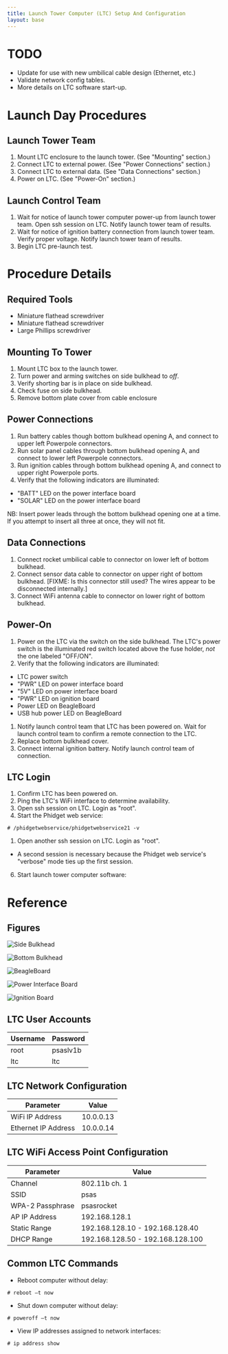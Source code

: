 ```yaml
---
title: Launch Tower Computer (LTC) Setup And Configuration
layout: base
---
```


# TODO

* Update for use with new umbilical cable design (Ethernet, etc.)
* Validate network config tables.
* More details on LTC software start-up.


# Launch Day Procedures

## Launch Tower Team

1. Mount LTC enclosure to the launch tower.  (See "Mounting" section.)
2. Connect LTC to external power.  (See "Power Connections" section.)
3. Connect LTC to external data.  (See "Data Connections" section.)
4. Power on LTC.  (See "Power-On" section.)


## Launch Control Team

1. Wait for notice of launch tower computer power-up from launch tower
   team.  Open ssh session on LTC.  Notify launch tower team of
   results.
1. Wait for notice of ignition battery connection from launch tower
   team.  Verify proper voltage.  Notify launch tower team of results.
1. Begin LTC pre-launch test.



# Procedure Details

## Required Tools

* Miniature flathead screwdriver
* Miniature flathead screwdriver
* Large Phillips screwdriver


## Mounting To Tower

1. Mount LTC box to the launch tower.
1. Turn power and arming switches on side bulkhead to *off*.
1. Verify shorting bar is in place on side bulkhead.
1. Check fuse on side bulkhead.
1. Remove bottom plate cover from cable enclosure


## Power Connections

1. Run battery cables though bottom bulkhead opening A, and connect to
   upper left Powerpole connectors.
1. Run solar panel cables through bottom bulkhead opening A, and
   connect to lower left Powerpole connectors.
1. Run ignition cables through bottom bulkhead opening A, and connect
   to upper right Powerpole ports.
1. Verify that the following indicators are illuminated:
  * "BATT" LED on the power interface board
  * "SOLAR" LED on the power interface board

NB: Insert power leads through the bottom bulkhead opening one at a
time.  If you attempt to insert all three at once, they will not fit.


## Data Connections

1. Connect rocket umbilical cable to connector on lower left of bottom
   bulkhead.
1. Connect sensor data cable to connector on upper right of bottom
   bulkhead.  [FIXME: Is this connector still used?  The wires appear
   to be disconnected internally.]
1. Connect WiFi antenna cable to connector on lower right of bottom
   bulkhead.


## Power-On

1. Power on the LTC via the switch on the side bulkhead.  The LTC's
   power switch is the illuminated red switch located above the fuse
   holder, *not* the one labeled "OFF/ON".
1. Verify that the following indicators are illuminated:
  * LTC power switch
  * "PWR" LED on power interface board
  * "5V" LED on power interface board
  * "PWR" LED on ignition board
  * Power LED on BeagleBoard
  * USB hub power LED on BeagleBoard
1. Notify launch control team that LTC has been powered on.  Wait for
   launch control team to confirm a remote connection to the LTC.
1. Replace bottom bulkhead cover.
1. Connect internal ignition battery.  Notify launch control team of
   connection.


## LTC Login

1. Confirm LTC has been powered on.
1. Ping the LTC's WiFi interface to determine availability.
1. Open ssh session on LTC.  Login as "root".
1. Start the Phidget web service:
```
# /phidgetwebservice/phidgetwebservice21 -v
```
1. Open another ssh session on LTC.  Login as "root".
  * A second session is necessary because the Phidget web service's
    "verbose" mode ties up the first session.
6. Start launch tower computer software:



# Reference

## Figures

![Side Bulkhead](diagrams/ltc/side_bulkhead.png)

![Bottom Bulkhead](diagrams/ltc/bottom_bulkhead.png)

![BeagleBoard](diagrams/ltc/beagleboard.png)

![Power Interface Board](diagrams/ltc/power_interface_board.png)

![Ignition Board](diagrams/ltc/ignition_board.png)


## LTC User Accounts

Username | Password
---------|---------
root     | psaslv1b
ltc      | ltc


## LTC Network Configuration

Parameter | Value
----------|------
WiFi IP Address | 10.0.0.13
Ethernet IP Address | 10.0.0.14


## LTC WiFi Access Point Configuration

Parameter        | Value
-----------------|------
Channel          | 802.11b ch. 1
SSID             | psas
WPA-2 Passphrase | psasrocket
AP IP Address    | 192.168.128.1
Static Range     | 192.168.128.10 - 192.168.128.40
DHCP Range       | 192.168.128.50 - 192.168.128.100


## Common LTC Commands

* Reboot computer without delay:
```
# reboot –t now
```
* Shut down computer without delay:
```
# poweroff –t now
```
* View IP addresses assigned to network interfaces:
```
# ip address show
```

